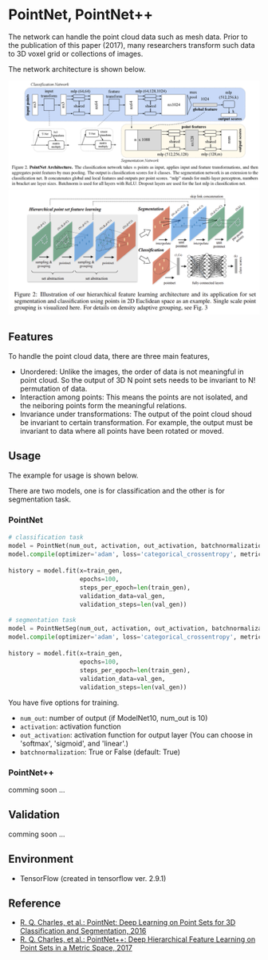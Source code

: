 # PointNet, PointNet++

The network can handle the point cloud data such as mesh data. Prior to the publication of this paper (2017), many researchers transform such data to 3D voxel grid or collections of images.

The network architecture is shown below.

![network_architecture](/images/pointnet_network_architecture.png)
![network_architecture](/images/pointnet2_network_architecture.png)

## Features

To handle the point cloud data, there are three main features,
- Unordered: Unlike the images, the order of data is not meaningful in point cloud. So the output of 3D N point sets needs to be invariant to N! permutation of data.
- Interaction among points: This means the points are not isolated, and the neiboring points form the meaningful relations.
- Invariance  under  transformations: The output of the point cloud shoud be invariant to certain transformation. For example, the output must be invariant to data where all points have been rotated or moved.

## Usage
The example for usage is shown below.

There are two models, one is for classification and the other is for segmentation task. 

### PointNet

```python
# classification task
model = PointNet(num_out, activation, out_activation, batchnormalization=True)
model.compile(optimizer='adam', loss='categorical_crossentropy', metrics=['accuracy'])

history = model.fit(x=train_gen,
                    epochs=100,
                    steps_per_epoch=len(train_gen),
                    validation_data=val_gen,
                    validation_steps=len(val_gen))
```
```python
# segmentation task
model = PointNetSeg(num_out, activation, out_activation, batchnormalization=True)
model.compile(optimizer='adam', loss='categorical_crossentropy', metrics=['accuracy'])

history = model.fit(x=train_gen,
                    epochs=100,
                    steps_per_epoch=len(train_gen),
                    validation_data=val_gen,
                    validation_steps=len(val_gen))
```

You have five options for training.

- `num_out`: number of output (if ModelNet10, num_out is 10)
- `activation`: activation function
- `out_activation`: activation function for output layer (You can choose in 'softmax', 'sigmoid', and 'linear'.)
- `batchnormalization`: True or False (default: True)


### PointNet++

comming soon ...

## Validation

comming soon ...

## Environment

- TensorFlow (created in tensorflow ver. 2.9.1)

## Reference
- [R. Q. Charles, et al.: PointNet: Deep Learning on Point Sets for 3D Classification and Segmentation, 2016](https://arxiv.org/pdf/1612.00593.pdf)
- [R. Q. Charles, et al.: PointNet++: Deep Hierarchical Feature Learning on Point Sets in a Metric Space, 2017](https://arxiv.org/pdf/1706.02413.pdf)
